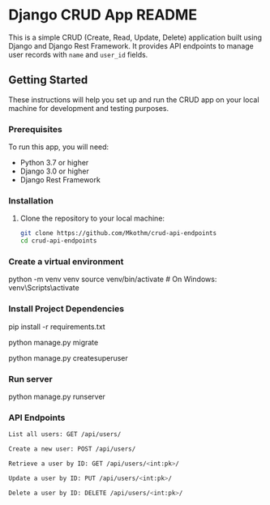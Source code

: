 # Django CRUD App README

This is a simple CRUD (Create, Read, Update, Delete) application built using Django and Django Rest Framework. It provides API endpoints to manage user records with `name` and `user_id` fields.

## Getting Started

These instructions will help you set up and run the CRUD app on your local machine for development and testing purposes.

### Prerequisites

To run this app, you will need:

- Python 3.7 or higher
- Django 3.0 or higher
- Django Rest Framework

### Installation

1. Clone the repository to your local machine:

   ```bash
   git clone https://github.com/Mkothm/crud-api-endpoints
   cd crud-api-endpoints
   ```
### Create a virtual environment
python -m venv venv
source venv/bin/activate  # On Windows: venv\Scripts\activate

### Install Project Dependencies
pip install -r requirements.txt

python manage.py migrate

python manage.py createsuperuser

### Run server
python manage.py runserver

### API Endpoints
```bash
List all users: GET /api/users/

Create a new user: POST /api/users/

Retrieve a user by ID: GET /api/users/<int:pk>/

Update a user by ID: PUT /api/users/<int:pk>/

Delete a user by ID: DELETE /api/users/<int:pk>/
```

